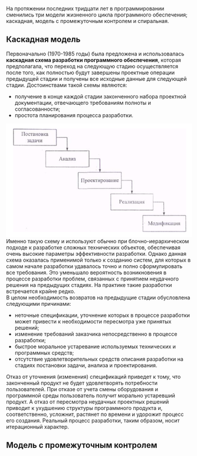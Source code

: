 На протяжении последних тридцати лет в программировании сменились три модели жизненного цикла программного обеспечения; каскадная, модель с промежуточным контролем и спиральная.
## Каскадная модель
Первоначально (1970-1985 годы) была предложена и использовалась **каскадная схема разработки программного обеспечения**, которая предполагала, что переход на следующую стадию осуществляется после того, как полностью будут завершены проектные операции предыдущей стадии и получены все исходные данные для следующей стадии. Достоинствами такой схемы являются:
- получение в конце каждой стадии законченного набора проектной документации, отвечающего требованиям полноты и согласованности;
- простота планирования процесса разработки.
  
![Каскадная модель](../Pictures/05_01.%20Каскадная%20модель.png)  
Именно такую схему и используют обычно при блочно-иерархическом подходе к разработке сложных технических объектов, обеспечивая очень высокие параметры эффективности разработки. Однако данная схема оказалась применимой только к созданию систем, для которых в самом начале разработки удавалось точно и полно сформулировать все требования. Это уменьшало вероятность возникновения в процессе разработки проблем, связанных с принятием неудачного решения на предыдущих стадиях. На практике такие разработки встречается крайне редко.  
В целом необходимость возвратов на предыдущие стадии обусловлена следующими причинами:
- неточные спецификации, уточнение которых в процессе разработки может привести к необходимости пересмотра уже принятых решений;
- изменение требований заказчика непосредственно в процессе разработки;
- быстрое моральное устаревание используемых технических и программных средств;
- отсутствие удовлетворительных средств описания разработки на стадиях постановки задачи, анализа и проектирования.
  
Отказ от уточнения (изменения) спецификаций приведет к тому, что законченный продукт не будет удовлетворять потребности пользователей. При отказе от учета смены оборудования и программной среды пользователь получит морально устаревший продукт. А отказ от пересмотра неудачных проектных решений приводит к ухудшению структуры программного продукта и, соответственно, усложнит, растянет по времени и удорожит процесс его создания. Реальный процесс разработки, таким образом, носит итерационный характер.
## Модель с промежуточным контролем
